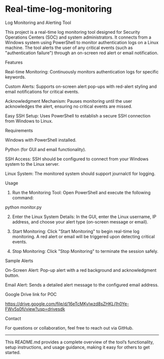 # Real-time-log-monitoring

Log Monitoring and Alerting Tool

This project is a real-time log monitoring tool designed for Security Operations Centers (SOC) and system administrators. It connects from a Windows system using PowerShell to monitor authentication logs on a Linux machine. The tool alerts the user of any critical events (such as "authentication failure") through an on-screen red alert or email notification.

Features

Real-time Monitoring: Continuously monitors authentication logs for specific keywords.

Custom Alerts: Supports on-screen alert pop-ups with red-alert styling and email notifications for critical events.

Acknowledgment Mechanism: Pauses monitoring until the user acknowledges the alert, ensuring no critical events are missed.

Easy SSH Setup: Uses PowerShell to establish a secure SSH connection from Windows to Linux.


Requirements

Windows with PowerShell installed.

Python (for GUI and email functionality).

SSH Access: SSH should be configured to connect from your Windows system to the Linux server.

Linux System: The monitored system should support journalctl for logging.


Usage

1. Run the Monitoring Tool: Open PowerShell and execute the following command:

python monitor.py


2. Enter the Linux System Details: In the GUI, enter the Linux username, IP address, and choose your alert type (on-screen message or email).


3. Start Monitoring: Click "Start Monitoring" to begin real-time log monitoring. A red alert or email will be triggered upon detecting critical events.


4. Stop Monitoring: Click "Stop Monitoring" to terminate the session safely.



Sample Alerts

On-Screen Alert: Pop-up alert with a red background and acknowledgment button.

Email Alert: Sends a detailed alert message to the configured email address.


Google Drive link for POC

https://drive.google.com/file/d/16eTcMKylwzd8sZHKLj1h0Ye-FWv5s0fj/view?usp=drivesdk

Contact

For questions or collaboration, feel free to reach out via GitHub.


---

This README.md provides a complete overview of the tool’s functionality, setup instructions, and usage guidance, making it easy for others to get started.

